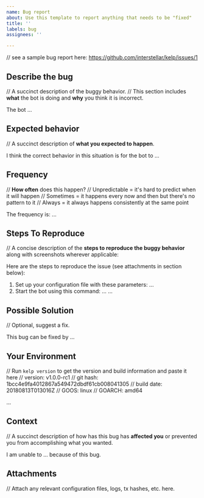 ```yaml
---
name: Bug report
about: Use this template to report anything that needs to be "fixed"
title: ''
labels: bug
assignees: ''

---
```


// see a sample bug report here: https://github.com/interstellar/kelp/issues/1

## Describe the bug
// A succinct description of the buggy behavior.
// This section includes **what** the bot is doing and **why** you think it is incorrect.

The bot ...

## Expected behavior
// A succinct description of **what you expected to happen**.

I think the correct behavior in this situation is for the bot to ...

## Frequency
// **How often** does this happen?
//     Unpredictable = it's hard to predict when it will happen
//     Sometimes = it happens every now and then but there's no pattern to it
//     Always = it always happens consistently at the same point

The frequency is: ...

## Steps To Reproduce
// A concise description of the **steps to reproduce the buggy behavior** along with screenshots wherever applicable:

Here are the steps to reproduce the issue (see attachments in section below):
1. Set up your configuration file with these parameters: ...
2. Start the bot using this command: ...
...

## Possible Solution
// Optional, suggest a fix.

This bug can be fixed by ...

## Your Environment
// Run `kelp version` to get the version and build information and paste it here
//   version: v1.0.0-rc1
//   git hash: 1bcc4e9fa4012867a549472dbdf61cb008041305
//   build date: 20180813T013016Z
//   GOOS: linux
//   GOARCH: amd64

...

## Context
// A succinct description of how has this bug has **affected you** or prevented you from accomplishing what you wanted.

I am unable to ... because of this bug.

## Attachments
// Attach any relevant configuration files, logs, tx hashes, etc. here.
